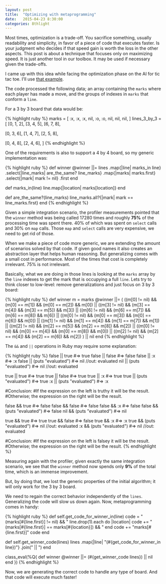 ```yaml
---
layout: post
title:  "Optimizing with metaprogramming"
date:   2015-04-23 8:30:00
categories: 8thlight
---
```

Most times, optimization is a trade-off. You sacrifice something, usually readability and simplicity, in favor of a piece of code that executes faster. Is your judgment who decides if that speed gain is worth the loss in the other aspects. This post is about a technique that focuses only on maximizing speed. It is just another tool in our toolbox. It may be used if necessary given the trade-offs. 

I came up with this idea while facing the optimization phase on the AI for tic tac toe. I'll use [that example][commit].

[commit]: https://github.com/demonh3x/tictactoe.rb/commit/d8f4d16e3ee4d540e06b373d0612ee797b58e332

The code processed the following data; an array containing the `marks` where each player has made a move, and the groups of indexes in `marks` that conform a `line`.

For a 3 by 3 board that data would be:

{% highlight ruby %}
marks = [
  :x,  :x,  :x,
  nil, :o,  :o,
  nil, nil, nil,
]
lines_3_by_3 = [
  [0, 1, 2],
  [3, 4, 5],
  [6, 7, 8],

  [0, 3, 6],
  [1, 4, 7],
  [2, 5, 8],

  [0, 4, 8],
  [2, 4, 6],
]
{% endhighlight %}

One of the requirements is also to support a 4 by 4 board, so my generic implementation was:

{% highlight ruby %}
def winner
  @winner ||= lines
    .map{|line| marks_in line}
    .select{|line_marks| are_the_same? line_marks}
    .map{|marks| marks.first}
    .select{|mark| mark != nil}
    .first
end

def marks_in(line)
  line.map{|location| marks[location]}
end

def are_the_same?(line_marks)
  line_marks.all?{|mark| mark == line_marks.first}
end
{% endhighlight %}

Given a simple integration scenario, the profiler measurements pointed that the `winner` method was being called 17280 times and roughly **75%** of the processing time was spent there. 40% of which was spent on `select` calls and 30% on `map` calls. Those `map` and `select` calls are very expensive, we need to get rid of those.

When we make a piece of code more generic, we are extending the amount of scenarios solved by that code. If given good names it also creates an abstraction layer that helps human reasoning. But generalizing comes with a small cost in performance. Most of the times that cost is completely irrelevant. 75% is not irrelevant.

Basically, what we are doing in those lines is looking at the `marks` array by the `line` indexes to get the mark that is occupying a full `line`. 
Lets try to think closer to low-level: remove generalizations and just focus on 3 by 3 board:

{% highlight ruby %}
def winner
  m = marks
  @winner ||= (
    ((m[0] != nil) && (m[0] == m[1]) && (m[0] == m[2]) && m[0]) ||
    ((m[3] != nil) && (m[3] == m[4]) && (m[3] == m[5]) && m[3]) ||
    ((m[6] != nil) && (m[6] == m[7]) && (m[6] == m[8]) && m[6]) ||
    ((m[0] != nil) && (m[0] == m[3]) && (m[0] == m[6]) && m[0]) ||
    ((m[1] != nil) && (m[1] == m[4]) && (m[1] == m[7]) && m[1]) ||
    ((m[2] != nil) && (m[2] == m[5]) && (m[2] == m[8]) && m[2]) ||
    ((m[0] != nil) && (m[0] == m[4]) && (m[0] == m[8]) && m[0]) ||
    ((m[2] != nil) && (m[2] == m[4]) && (m[2] == m[6]) && m[2])
  ) || nil
end
{% endhighlight %}

The `&&` and `||` operations in Ruby may require some explanation:

{% highlight ruby %}
false || true                 #=> true
false || false                #=> false
false || :x                   #=> :x
false || (puts "evaluated")   #=> nil //out: evaluated
nil   || (puts "evaluated")   #=> nil //out: evaluated

true  || true                 #=> true
true  || false                #=> true
true  || :x                   #=> true
true  || (puts "evaluated")   #=> true
:x    || (puts "evaluated")   #=> :x

#Conclusion:
#If the expression on the left is truthy it will be the result.
#Otherwise; the expression on the right will be the result.

false && true                 #=> false
false && false                #=> false
false && :x                   #=> false
false && (puts "evaluated")   #=> false
nil   && (puts "evaluated")   #=> nil

true  && true                 #=> true
true  && false                #=> false
true  && :x                   #=> :x
true  && (puts "evaluated")   #=> nil //out: evaluated
:x    && (puts "evaluated")   #=> nil //out: evaluated

#Conclusion:
#If the expression on the left is falsey it will be the result.
#Otherwise; the expression on the right will be the result.
{% endhighlight %}

Measuring again with the profiler, given exactly the same integration scenario, we see that the `winner` method now spends only **9%** of the total time, which is an immense improvement.

But, by doing that, we lost the generic properties of the initial algorithm; it will only work for the 3 by 3 board.

We need to regain the correct behavior independently of the `lines`. Generalizing the code will slow us down again. Now, metaprogramming comes in handy:

{% highlight ruby %}
def self.get_code_for_winner_in(line)
  code = "(marks[#{line.first}] != nil) && "
  line.drop(1).each do |location|
    code += "(marks[#{line.first}] == marks[#{location}]) && "
  end
  code += "marks[#{line.first}]"
  code
end

def self.get_winner_code(lines)
  lines
    .map{|line| "(#{get_code_for_winner_in line})"}
    .join(" || ")
end

class_eval(%Q{
  def winner
    @winner ||= (#{get_winner_code lines}) || nil
  end
})
{% endhighlight %}

Now, we are generating the correct code to handle any type of board. And that code will execute much faster!
